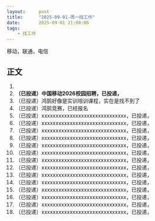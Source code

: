```yaml
---
layout:     post
title:      "2025-09-01-周一找工作"
date:       2025-09-01 21:00:06
tags:
    - 找工作
---
```


移动，联通，电信




## 正文

1. 
1. **（已投递）中国移动2026校园招聘，已投递，**
1. （已投递）鸿鹄好像是实训培训课程，实在是找不到了
1. （已投递）鸿鹄竞赛，已经报名
1. （已投递）xxxxxxxxxxxxxxxxxxxxxxxxxxxxxx，已投递，
1. （已投递）xxxxxxxxxxxxxxxxxxxxxxxxxxxxxx，已投递，
1. （已投递）xxxxxxxxxxxxxxxxxxxxxxxxxxxxxx，已投递，
1. （已投递）xxxxxxxxxxxxxxxxxxxxxxxxxxxxxx，已投递，
1. （已投递）xxxxxxxxxxxxxxxxxxxxxxxxxxxxxx，已投递，
1. （已投递）xxxxxxxxxxxxxxxxxxxxxxxxxxxxxx，已投递，
1. （已投递）xxxxxxxxxxxxxxxxxxxxxxxxxxxxxx，已投递，
1. （已投递）xxxxxxxxxxxxxxxxxxxxxxxxxxxxxx，已投递，
1. （已投递）xxxxxxxxxxxxxxxxxxxxxxxxxxxxxx，已投递，
1. （已投递）xxxxxxxxxxxxxxxxxxxxxxxxxxxxxx，已投递，
1. （已投递）xxxxxxxxxxxxxxxxxxxxxxxxxxxxxx，已投递，
1. （已投递）xxxxxxxxxxxxxxxxxxxxxxxxxxxxxx，已投递，
1. （已投递）xxxxxxxxxxxxxxxxxxxxxxxxxxxxxx，已投递，
1. （已投递）xxxxxxxxxxxxxxxxxxxxxxxxxxxxxx，已投递，











